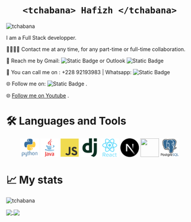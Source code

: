 
<h1 align="center">
  <code>&lt;tchabana&gt; Hafizh &lt;/tchabana&gt;</code>
</h1>
<p align="left">
  <img src="https://komarev.com/ghpvc/?username=tchabana&label=Profile%20views&color=0e75b6&style=flat" alt="tchabana" />
</p>


I am a Full Stack developper.

<p>🫱🏻‍🫲🏿 Contact me at any time, for any part-time or full-time collaboration.</p>
<p>📨 Reach me by Gmail: <img alt="Static Badge" src="https://img.shields.io/badge/Gmail-red?style=flat&logo=gmail&logoColor=white&labelColor=red&link=mailto%3Attoureydaou%40gmail.com">
or Outlook <img alt="Static Badge" src="https://img.shields.io/badge/Outlook-blue?style=flat&logo=microsoft%20outlook&logoColor=white&labelColor=%23328afc&color=%23328afc&link=mailto%3Atoure-ydaou.teouri%40ifnti.com">
 </p>
<p>📱 You can call me on : +228 92193983 | Whatsapp: <img alt="Static Badge" src="https://img.shields.io/badge/Whatsapp-green?style=flat&logo=whatsapp&logoColor=white&labelColor=%230cb33e&color=%230cb33e&link=https%3A%2F%2Fwa.me%2F%2B22893358485">
</p>
<p>🌐 Follow me on: <img alt="Static Badge" src="https://img.shields.io/badge/Linkedin-blue?style=flat&logo=linkedin&logoColor=white&link=https%3A%2F%2Fwww.linkedin.com%2Fin%2Ftour%25C3%25A9-ydaou-teouri%2F">
.</p>
<p>🌐  <a  href="https://www.youtube.com/@labyrinthe_num%C3%A9rique">Follow me on Youtube</a>
.</p>

<h1>🛠 Languages and Tools</h1>
<div align="center">

  <img src="https://github.com/devicons/devicon/blob/master/icons/python/python-original-wordmark.svg" width=50 height=50/>
  <img src="https://github.com/devicons/devicon/blob/master/icons/java/java-original-wordmark.svg" width=50 height=50/>
  <img src="https://github.com/devicons/devicon/blob/master/icons/javascript/javascript-original.svg" width=50 height=50/>  
  <img src="https://github.com/devicons/devicon/blob/master/icons/django/django-plain.svg" width=50 height=50/>  
  <img src="https://github.com/devicons/devicon/blob/master/icons/react/react-original-wordmark.svg" width=50 height=50/>
  <img src="https://github.com/devicons/devicon/blob/master/icons/nextjs/nextjs-original.svg" width=50 height=50/>
  <img src="https://upload.wikimedia.org/wikipedia/commons/thumb/9/9a/Laravel.svg/1200px-Laravel.svg.png" width=50 height=50/>
  <img src="https://github.com/devicons/devicon/blob/master/icons/postgresql/postgresql-original-wordmark.svg" width=50 height=50/>
  

</div>

<h1>📈 My stats</h1>

<p align="left">
  <img src="https://komarev.com/ghpvc/?username=tchabana&label=Profile%20views&color=0e75b6&style=flat" alt="tchabana" />
</p>

<div align"center>
    
  <a href="https://github.com/anuraghazra/github-readme-stats">
    <img align="center" src="https://github-readme-stats-one-delta-92.vercel.app/api?username=tchabana&show=reviews,prs_merged,prs_merged_percentage&theme=dark&include_all_commits=true" />
  </a>
  
  <a href="https://github.com/anuraghazra/convoychat">
    <img align="center" src="https://github-readme-stats-one-delta-92.vercel.app/api/top-langs/?username=tchabana&layout=compact" />
  </a>

</div>
